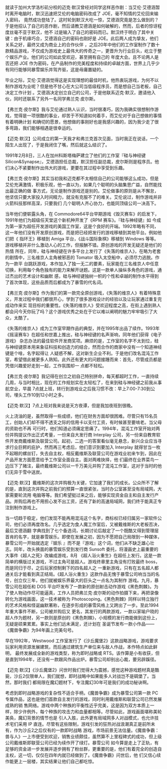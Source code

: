 就读于加州大学洛杉矶分校的迈克·默汉曾经对同学这样恶作剧：当艾伦·艾德涵暂时离开电脑时，默汉迅速把艾伦的电脑密码改成了 JOE，毫不知情的艾伦回来输入密码，
竟然成功登陆了。这时轮到默汉大吃一惊，艾德涵究竟是怎么做到的？于是他招认了自己的恶作剧，然后请教艾德涵是如何破解的，然而，后者的惊讶程度丝毫不亚于默汉，他不
过是输入了自己的密码而已。默汉终于明白了其中关键：由于机缘巧合，艾德涵自己的密码也刚好是 JOE。此后两人成为挚友，他们关系之好，最终又成为商业上的合作伙伴
，之后20年中他们的工作室制作了数十款精品游戏，不仅成为游戏史上最伟大的传奇之一，更晋升为行业巨头，屹立于整个娱乐产业。他们的公司如此受欢迎，甚至拥有自己的
年度大会。且不论两人是否还把 JOE 作为密码，在产品制作的完美程度和持续的卓越方面，世界上几乎少有同行能够同暴雪娱乐并驾齐驱，这是毋庸置疑的。

  

毕业之际，艾伦·艾德涵觉得这是实现理想的最佳时机，他热衷玩游戏，为何不以制作游戏为业呢？但是他不甘心在大公司当低级程序员，而是想自己当老板，自己决定工作计划
。艾德涵决定创立自己的公司，于是他联系迈克·默汉，邀请他入伙，同时还联系了另外一名同学弗兰克·皮尔斯。

  

【弗兰克·皮尔斯】我与艾伦通过熟人认识，当时很凑巧，因为我确实很想制作游戏，觉得是一项很酷的事业，却苦于不知道如何着手，而艾伦对于自己想做的事情有着明确计划
和确切的愿景，他想做的事刚好也是我感兴趣的，因为我少走了很多弯路，我们能够相遇是很幸运的。

  

【迈克·默汉】公司成立的第一天我才和弗兰克首次见面，当时我正在说话，一个陌生人出现了，于是我闭住了嘴，然后就这么结识了。

  

1991年2月8日，三人在加州科斯塔梅萨建立了他们的工作室『硅与神经键Silicon&Synapse』，艾德涵担任总裁，默汉担任副总裁，皮尔斯则是程序员。他
们决心不紧要制作出伟大的游戏，更要在其过程中享受到乐趣。

  

【弗兰克·皮尔斯】其实当初我和迈克都不太相信自己的公司能够这么成功，但是艾伦充满激情，积极乐观，他一直以为，如果几个聪明的头脑集思广益，自然能找出最正确的做
事方式，无论是制作游戏还是别的。艾伦做事的原则是从不懈怠，他坚信只要大家投入时间精力，就没有克服不了的难关。艾伦说过，制作游戏并非火箭科技那样高深，只要我们
几个聪明人齐心协力，也能同顶级公司一决高下。

  

当年他们便崭露头角，在 Commodore64平台早期游戏《毁灭赛车》的启发下，1991年他们为超级任天堂这个新机种开发了《RPM 赛车》。『硅与神经键』如
今成为第一家为超任开发游戏的美国工作室，这是个良好的开端。1992年略有不同，这一年他们没有开发原创游戏，而是把已经把发行的游戏移植到其他平台。例如他们把《
指环王》移植到 Amiga 平台，《战斗国际象棋》移植到 Windows 等等。游戏移植并非什么激动人心的工作，但报酬不错。原创游戏的开发无疑还是他们的热情
所在，同年，硅与神经键在许多平台上发行了《失落的维京人》，在略为老套的剧情中，三名维京人主角被邪恶的 Tomator 吸入太空船中，必须尽力逃脱。作为一款平
台跳跃游戏，本作加入了独一无二的要素，玩家能在三名维京人中任意切换，利用每个角色独有的能力来解开谜题。这是一款单人操纵多角色的游戏，通过杰出的艺术设计和幽默
感，硅与神经键独树一帜的个性和卓越的制作水平得到了首次体现，这些品质而后都成为了暴雪的代名词。

  

【弗兰克·皮尔斯】作为我们的第一款完全原创游戏，《失落的维京人》有着特殊意义，开发过程中我们都很开心，学到了很多游戏设计的经验以及让玩家通过重复完成动作来实
现目标的重要性。《失落的维京人》受欢迎程度之高，在街上遇到熟人都会问今天你玩了吗？这个游戏优秀之处在于它以难以阐明的魅力牢牢吸引了大众，太酷了。

  

《失落的维京人》成为工作室早期作品的典型，并在1995年出品了续作。1993年《摇滚赛车》在超任和世嘉上推出，硅与神经键的名声渐响，同年他们获得《电子游戏》
杂志办法的最佳软件开发商奖项。麻烦的是，工作室的名字不太到位，硅与神经键原本用来象征科技和创造力的结合，然而合作的商家中没有一个知道神经键是个啥，名字起得让
人疑惑不解，这对新生企业不利。于是他们改名混沌工作室，希望借此被更多人熟知。此外还有更大的问题接踵而来：首先，尽管成员都是凭借兴趣爱好走到一起，工作氛围却一
点都不轻松。

  

【弗兰克·皮尔斯】我记得在创立之初自己特别拼命，每天都超时工作，一直持续几周，与当时相比，现在的工作规划实在太轻松了，在来到硅与神经键之前我从事航空业，早晨
7点就上班，转行到游戏业之后我习惯不改：早上7:00-7:30到公司，埋头工作10到12小时之多。

  

【迈克·默汉】7点上班对我来说是天方夜谭，但是我加夜班到很晚。

  

火上浇油的是，虽然取得一些成绩，他们在财务方面却很困难。尽管只有15名员工，创始人们却不得不透支之际的信用卡以支付工资，有时候甚至要啃老。当父母的资助也不再
可行时，他们知道必须痛定思痛了。1994年，混沌工作室开始对两份并购提议作出正式考量，一份来自大发行商 Interplay
公司，另一份来自教育软件开发商戴维斯及联营公司。起初，二选一的答案看似毫无悬念，新兴企业应当寻求行业巨鳄的庇护，然而再三考虑后，他们意识到要加入
Interplay 就得甘当一枚不起眼的螺丝钉，失去自主权，相反戴维斯及联营公司在游戏业初来乍到，因此在产品开发方面愿意给予工作室全面自主。面对两难抉择，他
们最终在业界菜鸟一边压下了赌注，最终戴维斯公司以一千万美元并购了混沌工作室，这对于当时的他们无异于雪中送炭。

  

【迈克·默汉】戴维斯的这次并购极为关键，它加速了我们的成长。公众所不了解的是，直到这次并购之前我们的预算一直很紧张，当时办公室甚至没有局域网，大家需要轮流用
电脑等等。我们希望挺过来之后，能够实现资金自主和自主发行产品。并购后再也不用担心发不出工资，还有了新的高速局域网，我们终于能真正专注到制作游戏上。

  

当一切趋于稳定，他们发现不能再用混沌这个名字，商标权已经归属另一家软件公司，他们必须再度改名。几乎选定为食人魔工作室后，又被戴维斯的大老板否决，最后艾德涵翻
字典找到了七个备选词，长期讨论后敲定了一个既酷又得到管理层首肯的名字，就是暴雪娱乐。即使在发展之初，因为不愿把自己局限到一种媒体，暴雪公司一开始就选定『娱乐
』而不是『游戏』这个词，他们从不缺乏雄心壮志。同年，改头换面的暴雪娱乐受到发行商 Sunsoft 委托，将漫画史上最重要的大事件《超人之死》改编成游戏，8月
《超人浴火重生》在超任上发行。这是一款简单的横版过关游戏，不过主角可是超人。游戏终章里主角没有打败最终 boss，而是同归于尽，之后玩家控制剩下的四名超人之
一重新游戏，只有在五名超人都通关后才能看到真正结局。《超人浴火重生》这款作品无愧于暴雪公司响当当的名号，创立仅三年，他们就被娱乐界最大的巨头之一点名为其制作
游戏。九月，暴雪公司在超任和 DOS
平台吓发布了一款新的原创射击动作游戏《黑色荆棘》。为了使人物动作尽可能逼真，工作人员把弗兰克·皮尔斯的动作拍摄下来，再把录像转化为游戏画面，这一技术被称为 
Photoscoping。《黑色荆棘》同样以特立独行的艺术风格和怪诞幽默著称，在逐步形成的暴雪风格上又跨出了一步。至此1994年重大事件不断，公司被并购后又
更名，其发行的两款游戏，一款以家喻户晓的超人作为题材，另一款则是原创的《黑色荆棘》，小规模的发行商能做到这份上，无疑是硕果累累。事实上他们远未满足，还计划在
圣诞节发布一款小作品——《魔兽争霸》为94年画上完美句号。

  

早在1992年，Westwood 工作室发行了《沙丘魔堡2》这款战略游戏，游戏要求玩家利用资源发展建筑，而后通过建筑生产单位来与敌人作战，本作特点如此鲜明，
最终发展成全新的游戏类型，称为即时战略或 RTS。该作算是小有收获，但是直到1994年，还没有一款跟风作品出炉。暴雪公司却别出心裁，要另辟蹊径。

  

【迈克·默汉】《沙丘魔堡2》问世时我们觉得大为震撼，感觉这种游戏题材真是酷毙，沙丘2仅限单人，我们就想，即时战略中如果能多人对战岂不是碉堡了。当然，那时我们
都局限在魔幻题材下，专注魔幻30年可是我们的成功秘诀啊。

  

考虑到即时战略游戏的复杂性不适合手柄，《魔兽争霸》成为暴雪公司第一款 PC 专属作品，这也是他们首款自主发行的游戏，同时利用戴维斯和联营公司已然发展成熟的销
售网络。游戏中两个种族的平衡性近乎完美，这是因为双方本质上一样，除少许例外，每个种族的攻击力和血量都相等。尽管如此，游戏画面堪称美轮美奂，魔幻背景的情节也是
引人入胜，此外更有局域网多人对战模式，也允许技术宅们采用 IP 直连。尽管有这些限制，游戏引发的狂热对战浪潮真正是前所未有，作为沙丘2之后仅有的一款即时战略
游戏，市场前景无法估量。《魔兽争霸：兽与人》一上市便受到欢迎，销售业绩颇佳，虽然算不上里程碑式的成功，但上级公司戴维斯即联营公司已经为续作开了绿灯。暴雪公司
如今算是走上了正轨，有足够的资金进一步发展并逐步拥有了粉丝群，更重要的是，他们有着完全的创造自主权，这一切，仅仅在四年内就已经做到了。《魔兽争霸》问世后，他
们又信心续作能更上一层楼，其实结果让他们自己都吃惊。

  

